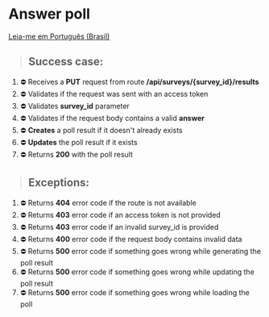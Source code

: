 # Answer poll

[Leia-me em Português (Brasil)](./save-survey-result-pt_BR.md)

> ## Success case:
1. ⛔️ Receives a **PUT** request from route **/api/surveys/{survey_id}/results**
1. ⛔️ Validates if the request was sent with an access token
1. ⛔️ Validates **survey_id** parameter
1. ⛔️ Validates if the request body contains a valid **answer**
1. ⛔️ **Creates** a poll result if it doesn't already exists
1. ⛔️ **Updates** the poll result if it exists
1. ⛔️ Returns **200** with the poll result

> ## Exceptions:
1. ⛔️ Returns **404** error code if the route is not available
1. ⛔️ Returns **403** error code if an access token is not provided
1. ⛔️ Returns **403** error code if an invalid survey_id is provided
1. ⛔️ Returns **400** error code if the request body contains invalid data
1. ⛔️ Returns **500** error code if something goes wrong while generating the poll result
1. ⛔️ Returns **500** error code if something goes wrong while updating the poll result
1. ⛔️ Returns **500** error code if something goes wrong while loading the poll